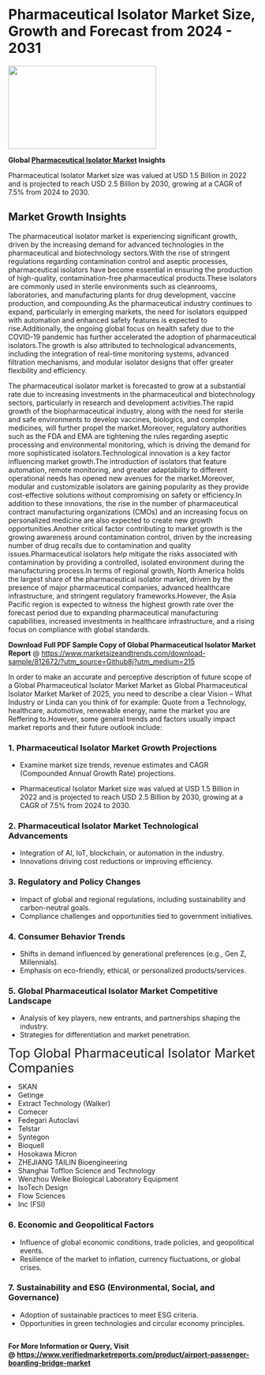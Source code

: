 <H1>Pharmaceutical Isolator Market Size, Growth and Forecast from 2024 - 2031</H1><img class="aligncenter size-medium wp-image-584254" src="https://thirdeyenews.in/wp-content/uploads/2024/09/Global-Market-Research-300x168.jpeg" alt="" width="300" height="168" /><p><strong>Global&nbsp;<a href="https://www.marketsizeandtrends.com/download-sample/812672/?utm_source=Github8j?utm_medium=215">Pharmaceutical Isolator Market</a> Insights</strong></p><p>Pharmaceutical Isolator Market size was valued at USD 1.5 Billion in 2022 and is projected to reach USD 2.5 Billion by 2030, growing at a CAGR of 7.5% from 2024 to 2030.</p><p><h2>Market Growth Insights</h2> <p>The pharmaceutical isolator market is experiencing significant growth, driven by the increasing demand for advanced technologies in the pharmaceutical and biotechnology sectors.With the rise of stringent regulations regarding contamination control and aseptic processes, pharmaceutical isolators have become essential in ensuring the production of high-quality, contamination-free pharmaceutical products.These isolators are commonly used in sterile environments such as cleanrooms, laboratories, and manufacturing plants for drug development, vaccine production, and compounding.As the pharmaceutical industry continues to expand, particularly in emerging markets, the need for isolators equipped with automation and enhanced safety features is expected to rise.Additionally, the ongoing global focus on health safety due to the COVID-19 pandemic has further accelerated the adoption of pharmaceutical isolators.The growth is also attributed to technological advancements, including the integration of real-time monitoring systems, advanced filtration mechanisms, and modular isolator designs that offer greater flexibility and efficiency.</p> <p>The pharmaceutical isolator market is forecasted to grow at a substantial rate due to increasing investments in the pharmaceutical and biotechnology sectors, particularly in research and development activities.The rapid growth of the biopharmaceutical industry, along with the need for sterile and safe environments to develop vaccines, biologics, and complex medicines, will further propel the market.Moreover, regulatory authorities such as the FDA and EMA are tightening the rules regarding aseptic processing and environmental monitoring, which is driving the demand for more sophisticated isolators.Technological innovation is a key factor influencing market growth.The introduction of isolators that feature automation, remote monitoring, and greater adaptability to different operational needs has opened new avenues for the market.Moreover, modular and customizable isolators are gaining popularity as they provide cost-effective solutions without compromising on safety or efficiency.In addition to these innovations, the rise in the number of pharmaceutical contract manufacturing organizations (CMOs) and an increasing focus on personalized medicine are also expected to create new growth opportunities.Another critical factor contributing to market growth is the growing awareness around contamination control, driven by the increasing number of drug recalls due to contamination and quality issues.Pharmaceutical isolators help mitigate the risks associated with contamination by providing a controlled, isolated environment during the manufacturing process.In terms of regional growth, North America holds the largest share of the pharmaceutical isolator market, driven by the presence of major pharmaceutical companies, advanced healthcare infrastructure, and stringent regulatory frameworks.However, the Asia Pacific region is expected to witness the highest growth rate over the forecast period due to expanding pharmaceutical manufacturing capabilities, increased investments in healthcare infrastructure, and a rising focus on compliance with global standards.</p><p><span class=""><strong>Download Full PDF Sample Copy of Global Pharmaceutical Isolator Market Report</strong> @ <a href="https://www.marketsizeandtrends.com/download-sample/812672/?utm_source=Github8j?utm_medium=215" target="_blank">https://www.marketsizeandtrends.com/download-sample/812672/?utm_source=Github8j?utm_medium=215</a></span></p><p>In order to make an accurate and perceptive description of future scope of a Global&nbsp;Pharmaceutical Isolator Market Market as Global&nbsp;Pharmaceutical Isolator Market Market of 2025, you need to describe a clear Vision &ndash; What Industry or Linda can you think of for example: Quote from a Technology, healthcare, automotive, renewable energy, name the market you are Reffering to.However, some general trends and factors usually impact market reports and their future outlook include:</p><h3>1.&nbsp;<strong>Pharmaceutical Isolator Market Growth Projections</strong></h3><ul><li>Examine market size trends, revenue estimates and CAGR (Compounded Annual Growth Rate) projections.</li><li><p>Pharmaceutical Isolator Market size was valued at USD 1.5 Billion in 2022 and is projected to reach USD 2.5 Billion by 2030, growing at a CAGR of 7.5% from 2024 to 2030.</p></li></ul><h3>2.&nbsp;<strong>Pharmaceutical Isolator Market Technological Advancements</strong></h3><ul><li>Integration of AI, IoT, blockchain, or automation in the industry.</li><li>Innovations driving cost reductions or improving efficiency.</li></ul><h3>3.&nbsp;<strong>Regulatory and Policy Changes</strong></h3><ul><li>Impact of global and regional regulations, including sustainability and carbon-neutral goals.</li><li>Compliance challenges and opportunities tied to government initiatives.</li></ul><h3>4.&nbsp;<strong>Consumer Behavior Trends</strong></h3><ul><li>Shifts in demand influenced by generational preferences (e.g., Gen Z, Millennials).</li><li>Emphasis on eco-friendly, ethical, or personalized products/services.</li></ul><h3>5.&nbsp;<strong>Global Pharmaceutical Isolator Market Competitive Landscape</strong></h3><ul><li>Analysis of key players, new entrants, and partnerships shaping the industry.</li><li>Strategies for differentiation and market penetration.</li></ul><p data-pm-slice="1 1 []"><span style="color: inherit; font-family: inherit; font-size: 25px;">Top Global Pharmaceutical Isolator Market Companies</span></p><div class="" data-test-id=""><p><li>SKAN</li><li> Getinge</li><li> Extract Technology (Walker)</li><li> Comecer</li><li> Fedegari Autoclavi</li><li> Telstar</li><li> Syntegon</li><li> Bioquell</li><li> Hosokawa Micron</li><li> ZHEJIANG TAILIN Bioengineering</li><li> Shanghai Tofflon Science and Technology</li><li> Wenzhou Weike Biological Laboratory Equipment</li><li> IsoTech Design</li><li> Flow Sciences</li><li> Inc (FSI)</li></p></div><h3>6.&nbsp;<strong>Economic and Geopolitical Factors</strong></h3><ul><li>Influence of global economic conditions, trade policies, and geopolitical events.</li><li>Resilience of the market to inflation, currency fluctuations, or global crises.</li></ul><h3>7.&nbsp;<strong>Sustainability and ESG (Environmental, Social, and Governance)</strong></h3><ul><li>Adoption of sustainable practices to meet ESG criteria.</li><li>Opportunities in green technologies and circular economy principles.</li></ul><h2><strong style="font-size: 14px;">For More Information or Query, Visit @&nbsp;</strong><a style="background-color: #ffffff; font-size: 14px;" href="https://www.marketsizeandtrends.com/report/pharmaceutical-isolator-market/" target="_blank">https://www.verifiedmarketreports.com/product/airport-passenger-boarding-bridge-market</a></h2>